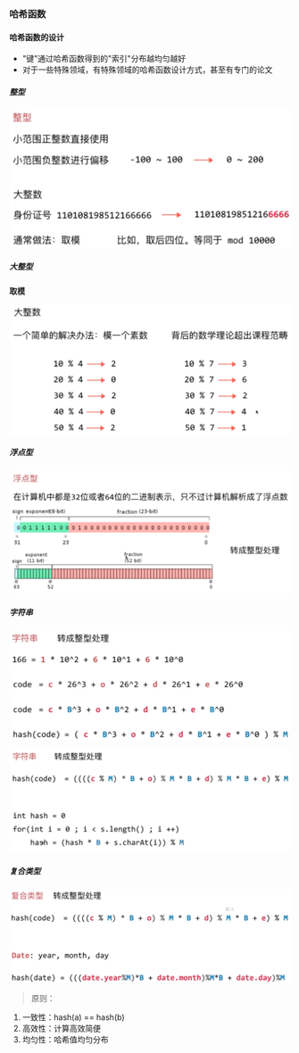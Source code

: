 ### 哈希函数


#### 哈希函数的设计

- "键"通过哈希函数得到的"索引"分布越均匀越好
- 对于一些特殊领域，有特殊领域的哈希函数设计方式，甚至有专门的论文

##### 整型

![哈希函数的设计-整型](哈希函数的设计-整型.png)

##### 大整型

**取模**

![哈希函数的设计-大整型](哈希函数的设计-大整型.png)

##### 浮点型

![哈希函数的设计-浮点型](哈希函数的设计-浮点型.png)

##### 字符串

![哈希函数的设计-字符串](哈希函数的设计-字符串.png)

![哈希函数的设计-字符串](哈希函数的设计-字符串2.png)

##### 复合类型

![哈希函数的设计-复合类型](哈希函数的设计-复合类型.png)


> 原则：
1. 一致性：hash(a) == hash(b)
1. 高效性：计算高效简便
1. 均匀性：哈希值均匀分布





